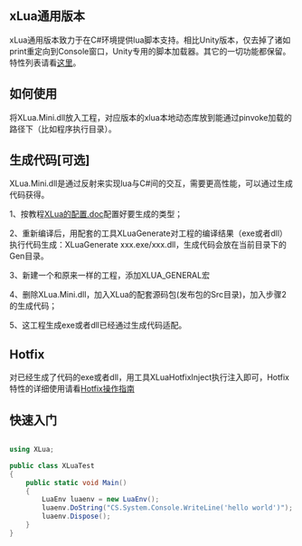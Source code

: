 ## xLua通用版本

xLua通用版本致力于在C#环境提供lua脚本支持。相比Unity版本，仅去掉了诸如print重定向到Console窗口，Unity专用的脚本加载器。其它的一切功能都保留。特性列表请看[这里](../Assets/XLua/Doc/features.md)。

## 如何使用

将XLua.Mini.dll放入工程，对应版本的xlua本地动态库放到能通过pinvoke加载的路径下（比如程序执行目录）。

## 生成代码[可选]

XLua.Mini.dll是通过反射来实现lua与C#间的交互，需要更高性能，可以通过生成代码获得。

1、按教程[XLua的配置.doc](../Assets/XLua/Doc/XLua的配置.doc)配置好要生成的类型；

2、重新编译后，用配套的工具XLuaGenerate对工程的编译结果（exe或者dll）执行代码生成：XLuaGenerate xxx.exe/xxx.dll，生成代码会放在当前目录下的Gen目录。

3、新建一个和原来一样的工程，添加XLUA_GENERAL宏

4、删除XLua.Mini.dll，加入XLua的配套源码包(发布包的Src目录)，加入步骤2的生成代码；

5、这工程生成exe或者dll已经通过生成代码适配。

## Hotfix

对已经生成了代码的exe或者dll，用工具XLuaHotfixInject执行注入即可，Hotfix特性的详细使用请看[Hotfix操作指南](../Assets/XLua/Doc/hotfix.md)


## 快速入门

~~~csharp

using XLua;

public class XLuaTest
{
    public static void Main()
    {
        LuaEnv luaenv = new LuaEnv();
        luaenv.DoString("CS.System.Console.WriteLine('hello world')");
        luaenv.Dispose();
    }
}

~~~


